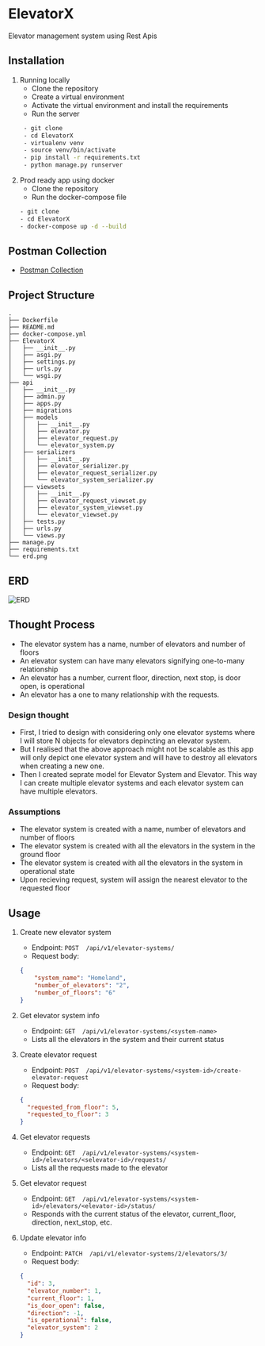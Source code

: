 # ElevatorX
Elevator management system using Rest Apis

## Installation
1. Running locally
    - Clone the repository
    - Create a virtual environment
    - Activate the virtual environment and install the requirements
    - Run the server
   ```bash
    - git clone
    - cd ElevatorX
    - virtualenv venv
    - source venv/bin/activate
    - pip install -r requirements.txt
    - python manage.py runserver
    ```
2. Prod ready app using docker
    - Clone the repository
    - Run the docker-compose file
    ```bash
    - git clone
    - cd ElevatorX
    - docker-compose up -d --build
    ```
   
## Postman Collection
- [Postman Collection](https://api.postman.com/collections/17813279-9e4ed033-9914-4d74-998a-e9b6168df077?access_key=PMAT-01H1E4204J1AQQP8KFJ04VMQV0)

## Project Structure
```
.
├── Dockerfile
├── README.md
├── docker-compose.yml
├── ElevatorX
│   ├── __init__.py
│   ├── asgi.py
│   ├── settings.py
│   ├── urls.py
│   └── wsgi.py
├── api
│   ├── __init__.py
│   ├── admin.py
│   ├── apps.py
│   ├── migrations
│   ├── models
│   │   ├── __init__.py
│   │   ├── elevator.py
│   │   ├── elevator_request.py
│   │   └── elevator_system.py
│   ├── serializers
│   │   ├── __init__.py
│   │   ├── elevator_serializer.py
│   │   ├── elevator_request_serializer.py
│   │   └── elevator_system_serializer.py
│   ├── viewsets
│   │   ├── __init__.py
│   │   ├── elevator_request_viewset.py
│   │   ├── elevator_system_viewset.py
│   │   └── elevator_viewset.py
│   ├── tests.py
│   ├── urls.py
│   └── views.py
├── manage.py
├── requirements.txt
└── erd.png
```
   
## ERD
![ERD](erd.png)

## Thought Process
- The elevator system has a name, number of elevators and number of floors
- An elevator system can have many elevators signifying one-to-many relationship
- An elevator has a number, current floor, direction, next stop, is door open, is operational
- An elevator has a one to many relationship with the requests. 

### Design thought
  - First, I tried to design with considering only one elevator systems where I will store N objects for elevators depincting an elevator system.
  - But I realised that the above approach might not be scalable as this app will only depict one elevator system and will have to destroy all elevators when creating a new one. 
  - Then I created seprate model for Elevator System and Elevator. This way I can create multiple elevator systems and each elevator system can have multiple elevators.

### Assumptions
- The elevator system is created with a name, number of elevators and number of floors
- The elevator system is created with all the elevators in the system in the ground floor
- The elevator system is created with all the elevators in the system in operational state
- Upon recieving request, system will assign the nearest elevator to the requested floor
   
## Usage

1. Create new elevator system
    - Endpoint: ```POST  /api/v1/elevator-systems/```
    - Request body:
    ```json
    {
        "system_name": "Homeland",
        "number_of_elevators": "2",
        "number_of_floors": "6"
    }
    ```

2. Get elevator system info
    - Endpoint: ```GET  /api/v1/elevator-systems/<system-name>```
    - Lists all the elevators in the system and their current status
    
3. Create elevator request
    - Endpoint: ```POST  /api/v1/elevator-systems/<system-id>/create-elevator-request```
    - Request body:
    ```json
    {
      "requested_from_floor": 5,
      "requested_to_floor": 3
    }
    ```
   
4. Get elevator requests
    - Endpoint: ```GET  /api/v1/elevator-systems/<system-id>/elevators/<selevator-id>/requests/```
    - Lists all the requests made to the elevator

5. Get elevator request
    - Endpoint: ```GET  /api/v1/elevator-systems/<system-id>/elevators/<elevator-id>/status/```
    - Responds with the current status of the elevator, current_floor, direction, next_stop, etc.

6. Update elevator info
    - Endpoint: ```PATCH  /api/v1/elevator-systems/2/elevators/3/```
    - Request body:
    ```json
    {
      "id": 3,
      "elevator_number": 1,
      "current_floor": 1,
      "is_door_open": false,
      "direction": -1,
      "is_operational": false,
      "elevator_system": 2
    }
    ```